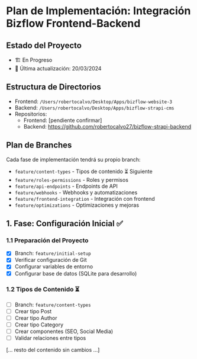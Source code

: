# Plan de Implementación: Integración Bizflow Frontend-Backend

## Estado del Proyecto
- 🏗️ En Progreso
- 📅 Última actualización: 20/03/2024

## Estructura de Directorios
- Frontend: `/Users/robertocalvo/Desktop/Apps/bizflow-website-3`
- Backend: `/Users/robertocalvo/Desktop/Apps/bizflow-strapi-cms`
- Repositorios:
  - Frontend: [pendiente confirmar]
  - Backend: https://github.com/robertocalvo27/bizflow-strapi-backend

## Plan de Branches
Cada fase de implementación tendrá su propio branch:
- `feature/content-types` - Tipos de contenido ⏳ Siguiente
- `feature/roles-permissions` - Roles y permisos
- `feature/api-endpoints` - Endpoints de API
- `feature/webhooks` - Webhooks y automatizaciones
- `feature/frontend-integration` - Integración con frontend
- `feature/optimizations` - Optimizaciones y mejoras

## 1. Fase: Configuración Inicial ✅
### 1.1 Preparación del Proyecto
- [x] Branch: `feature/initial-setup`
- [x] Verificar configuración de Git
- [x] Configurar variables de entorno
- [x] Configurar base de datos (SQLite para desarrollo)

### 1.2 Tipos de Contenido ⏳
- [ ] Branch: `feature/content-types`
- [ ] Crear tipo Post
- [ ] Crear tipo Author
- [ ] Crear tipo Category
- [ ] Crear componentes (SEO, Social Media)
- [ ] Validar relaciones entre tipos

[... resto del contenido sin cambios ...]